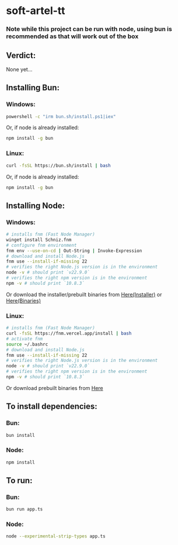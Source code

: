 # soft-artel-tt
### Note while this project can be run with node, using bun is recommended as that will work out of the box

## Verdict:
None yet...

## Installing Bun:
### Windows:
```bash
powershell -c "irm bun.sh/install.ps1|iex"
```
Or, if node is already installed:
```bash
npm install -g bun
```
### Linux:
```bash
curl -fsSL https://bun.sh/install | bash
```
Or, if node is already installed:
```bash
npm install -g bun
```

## Installing Node:
### Windows:
```bash
# installs fnm (Fast Node Manager)
winget install Schniz.fnm
# configure fnm environment
fnm env --use-on-cd | Out-String | Invoke-Expression
# download and install Node.js
fnm use --install-if-missing 22
# verifies the right Node.js version is in the environment
node -v # should print `v22.9.0`
# verifies the right npm version is in the environment
npm -v # should print `10.8.3`
```
Or download the installer/prebuilt binaries from [Here(Installer)](https://nodejs.org/en/download/prebuilt-installer) or [Here(Binaries)](https://nodejs.org/en/download/prebuilt-binaries)

### Linux:
```bash
# installs fnm (Fast Node Manager)
curl -fsSL https://fnm.vercel.app/install | bash
# activate fnm
source ~/.bashrc
# download and install Node.js
fnm use --install-if-missing 22
# verifies the right Node.js version is in the environment
node -v # should print `v22.9.0`
# verifies the right npm version is in the environment
npm -v # should print `10.8.3`
```
Or download prebuilt binaries from [Here](https://nodejs.org/en/download/prebuilt-binaries)

## To install dependencies:
### Bun:
```bash
bun install
```
### Node:
```bash
npm install
```

## To run:
### Bun:
```bash
bun run app.ts
```
### Node:
```bash
node --experimental-strip-types app.ts
```